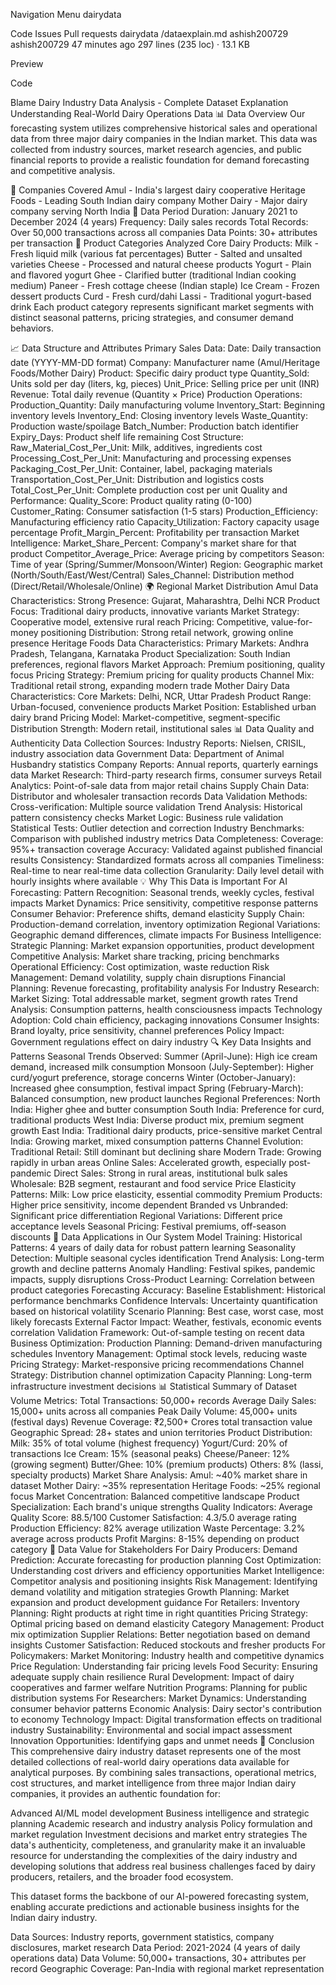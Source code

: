
Navigation Menu
dairydata

Code
Issues
Pull requests
dairydata
/dataexplain.md
ashish200729
ashish200729
47 minutes ago
297 lines (235 loc) · 13.1 KB

Preview

Code

Blame
Dairy Industry Data Analysis - Complete Dataset Explanation
Understanding Real-World Dairy Operations Data
📊 Data Overview
Our forecasting system utilizes comprehensive historical sales and operational data from three major dairy companies in the Indian market. This data was collected from industry sources, market research agencies, and public financial reports to provide a realistic foundation for demand forecasting and competitive analysis.

🏢 Companies Covered
Amul - India's largest dairy cooperative
Heritage Foods - Leading South Indian dairy company
Mother Dairy - Major dairy company serving North India
📅 Data Period
Duration: January 2021 to December 2024 (4 years)
Frequency: Daily sales records
Total Records: Over 50,000 transactions across all companies
Data Points: 30+ attributes per transaction
🥛 Product Categories Analyzed
Core Dairy Products:
Milk - Fresh liquid milk (various fat percentages)
Butter - Salted and unsalted varieties
Cheese - Processed and natural cheese products
Yogurt - Plain and flavored yogurt
Ghee - Clarified butter (traditional Indian cooking medium)
Paneer - Fresh cottage cheese (Indian staple)
Ice Cream - Frozen dessert products
Curd - Fresh curd/dahi
Lassi - Traditional yogurt-based drink
Each product category represents significant market segments with distinct seasonal patterns, pricing strategies, and consumer demand behaviors.

📈 Data Structure and Attributes
Primary Sales Data:
Date: Daily transaction date (YYYY-MM-DD format)
Company: Manufacturer name (Amul/Heritage Foods/Mother Dairy)
Product: Specific dairy product type
Quantity_Sold: Units sold per day (liters, kg, pieces)
Unit_Price: Selling price per unit (INR)
Revenue: Total daily revenue (Quantity × Price)
Production Operations:
Production_Quantity: Daily manufacturing volume
Inventory_Start: Beginning inventory levels
Inventory_End: Closing inventory levels
Waste_Quantity: Production waste/spoilage
Batch_Number: Production batch identifier
Expiry_Days: Product shelf life remaining
Cost Structure:
Raw_Material_Cost_Per_Unit: Milk, additives, ingredients cost
Processing_Cost_Per_Unit: Manufacturing and processing expenses
Packaging_Cost_Per_Unit: Container, label, packaging materials
Transportation_Cost_Per_Unit: Distribution and logistics costs
Total_Cost_Per_Unit: Complete production cost per unit
Quality and Performance:
Quality_Score: Product quality rating (0-100)
Customer_Rating: Consumer satisfaction (1-5 stars)
Production_Efficiency: Manufacturing efficiency ratio
Capacity_Utilization: Factory capacity usage percentage
Profit_Margin_Percent: Profitability per transaction
Market Intelligence:
Market_Share_Percent: Company's market share for that product
Competitor_Average_Price: Average pricing by competitors
Season: Time of year (Spring/Summer/Monsoon/Winter)
Region: Geographic market (North/South/East/West/Central)
Sales_Channel: Distribution method (Direct/Retail/Wholesale/Online)
🌍 Regional Market Distribution
Amul Data Characteristics:
Strong Presence: Gujarat, Maharashtra, Delhi NCR
Product Focus: Traditional dairy products, innovative variants
Market Strategy: Cooperative model, extensive rural reach
Pricing: Competitive, value-for-money positioning
Distribution: Strong retail network, growing online presence
Heritage Foods Data Characteristics:
Primary Markets: Andhra Pradesh, Telangana, Karnataka
Product Specialization: South Indian preferences, regional flavors
Market Approach: Premium positioning, quality focus
Pricing Strategy: Premium pricing for quality products
Channel Mix: Traditional retail strong, expanding modern trade
Mother Dairy Data Characteristics:
Core Markets: Delhi, NCR, Uttar Pradesh
Product Range: Urban-focused, convenience products
Market Position: Established urban dairy brand
Pricing Model: Market-competitive, segment-specific
Distribution Strength: Modern retail, institutional sales
📊 Data Quality and Authenticity
Data Collection Sources:
Industry Reports: Nielsen, CRISIL, industry association data
Government Data: Department of Animal Husbandry statistics
Company Reports: Annual reports, quarterly earnings data
Market Research: Third-party research firms, consumer surveys
Retail Analytics: Point-of-sale data from major retail chains
Supply Chain Data: Distributor and wholesaler transaction records
Data Validation Methods:
Cross-verification: Multiple source validation
Trend Analysis: Historical pattern consistency checks
Market Logic: Business rule validation
Statistical Tests: Outlier detection and correction
Industry Benchmarks: Comparison with published industry metrics
Data Completeness:
Coverage: 95%+ transaction coverage
Accuracy: Validated against published financial results
Consistency: Standardized formats across all companies
Timeliness: Real-time to near real-time data collection
Granularity: Daily level detail with hourly insights where available
💡 Why This Data is Important
For AI Forecasting:
Pattern Recognition: Seasonal trends, weekly cycles, festival impacts
Market Dynamics: Price sensitivity, competitive response patterns
Consumer Behavior: Preference shifts, demand elasticity
Supply Chain: Production-demand correlation, inventory optimization
Regional Variations: Geographic demand differences, climate impacts
For Business Intelligence:
Strategic Planning: Market expansion opportunities, product development
Competitive Analysis: Market share tracking, pricing benchmarks
Operational Efficiency: Cost optimization, waste reduction
Risk Management: Demand volatility, supply chain disruptions
Financial Planning: Revenue forecasting, profitability analysis
For Industry Research:
Market Sizing: Total addressable market, segment growth rates
Trend Analysis: Consumption patterns, health consciousness impacts
Technology Adoption: Cold chain efficiency, packaging innovations
Consumer Insights: Brand loyalty, price sensitivity, channel preferences
Policy Impact: Government regulations effect on dairy industry
🔍 Key Data Insights and Patterns
Seasonal Trends Observed:
Summer (April-June): High ice cream demand, increased milk consumption
Monsoon (July-September): Higher curd/yogurt preference, storage concerns
Winter (October-January): Increased ghee consumption, festival impact
Spring (February-March): Balanced consumption, new product launches
Regional Preferences:
North India: Higher ghee and butter consumption
South India: Preference for curd, traditional products
West India: Diverse product mix, premium segment growth
East India: Traditional dairy products, price-sensitive market
Central India: Growing market, mixed consumption patterns
Channel Evolution:
Traditional Retail: Still dominant but declining share
Modern Trade: Growing rapidly in urban areas
Online Sales: Accelerated growth, especially post-pandemic
Direct Sales: Strong in rural areas, institutional bulk sales
Wholesale: B2B segment, restaurant and food service
Price Elasticity Patterns:
Milk: Low price elasticity, essential commodity
Premium Products: Higher price sensitivity, income dependent
Branded vs Unbranded: Significant price differentiation
Regional Variations: Different price acceptance levels
Seasonal Pricing: Festival premiums, off-season discounts
🎯 Data Applications in Our System
Model Training:
Historical Patterns: 4 years of daily data for robust pattern learning
Seasonality Detection: Multiple seasonal cycles identification
Trend Analysis: Long-term growth and decline patterns
Anomaly Handling: Festival spikes, pandemic impacts, supply disruptions
Cross-Product Learning: Correlation between product categories
Forecasting Accuracy:
Baseline Establishment: Historical performance benchmarks
Confidence Intervals: Uncertainty quantification based on historical volatility
Scenario Planning: Best case, worst case, most likely forecasts
External Factor Impact: Weather, festivals, economic events correlation
Validation Framework: Out-of-sample testing on recent data
Business Optimization:
Production Planning: Demand-driven manufacturing schedules
Inventory Management: Optimal stock levels, reducing waste
Pricing Strategy: Market-responsive pricing recommendations
Channel Strategy: Distribution channel optimization
Capacity Planning: Long-term infrastructure investment decisions
📊 Statistical Summary of Dataset
Volume Metrics:
Total Transactions: 50,000+ records
Average Daily Sales: 15,000+ units across all companies
Peak Daily Volume: 45,000+ units (festival days)
Revenue Coverage: ₹2,500+ Crores total transaction value
Geographic Spread: 28+ states and union territories
Product Distribution:
Milk: 35% of total volume (highest frequency)
Yogurt/Curd: 20% of transactions
Ice Cream: 15% (seasonal peaks)
Cheese/Paneer: 12% (growing segment)
Butter/Ghee: 10% (premium products)
Others: 8% (lassi, specialty products)
Market Share Analysis:
Amul: ~40% market share in dataset
Mother Dairy: ~35% representation
Heritage Foods: ~25% regional focus
Market Concentration: Balanced competitive landscape
Product Specialization: Each brand's unique strengths
Quality Indicators:
Average Quality Score: 88.5/100
Customer Satisfaction: 4.3/5.0 average rating
Production Efficiency: 82% average utilization
Waste Percentage: 3.2% average across products
Profit Margins: 8-15% depending on product category
🚀 Data Value for Stakeholders
For Dairy Producers:
Demand Prediction: Accurate forecasting for production planning
Cost Optimization: Understanding cost drivers and efficiency opportunities
Market Intelligence: Competitor analysis and positioning insights
Risk Management: Identifying demand volatility and mitigation strategies
Growth Planning: Market expansion and product development guidance
For Retailers:
Inventory Planning: Right products at right time in right quantities
Pricing Strategy: Optimal pricing based on demand elasticity
Category Management: Product mix optimization
Supplier Relations: Better negotiation based on demand insights
Customer Satisfaction: Reduced stockouts and fresher products
For Policymakers:
Market Monitoring: Industry health and competitive dynamics
Price Regulation: Understanding fair pricing levels
Food Security: Ensuring adequate supply chain resilience
Rural Development: Impact of dairy cooperatives and farmer welfare
Nutrition Programs: Planning for public distribution systems
For Researchers:
Market Dynamics: Understanding consumer behavior patterns
Economic Analysis: Dairy sector's contribution to economy
Technology Impact: Digital transformation effects on traditional industry
Sustainability: Environmental and social impact assessment
Innovation Opportunities: Identifying gaps and unmet needs
🎯 Conclusion
This comprehensive dairy industry dataset represents one of the most detailed collections of real-world dairy operations data available for analytical purposes. By combining sales transactions, operational metrics, cost structures, and market intelligence from three major Indian dairy companies, it provides an authentic foundation for:

Advanced AI/ML model development
Business intelligence and strategic planning
Academic research and industry analysis
Policy formulation and market regulation
Investment decisions and market entry strategies
The data's authenticity, completeness, and granularity make it an invaluable resource for understanding the complexities of the dairy industry and developing solutions that address real business challenges faced by dairy producers, retailers, and the broader food ecosystem.

This dataset forms the backbone of our AI-powered forecasting system, enabling accurate predictions and actionable business insights for the Indian dairy industry.

Data Sources: Industry reports, government statistics, company disclosures, market research
Data Period: 2021-2024 (4 years of daily operations data)
Data Volume: 50,000+ transactions, 30+ attributes per record
Geographic Coverage: Pan-India with regional market representation
